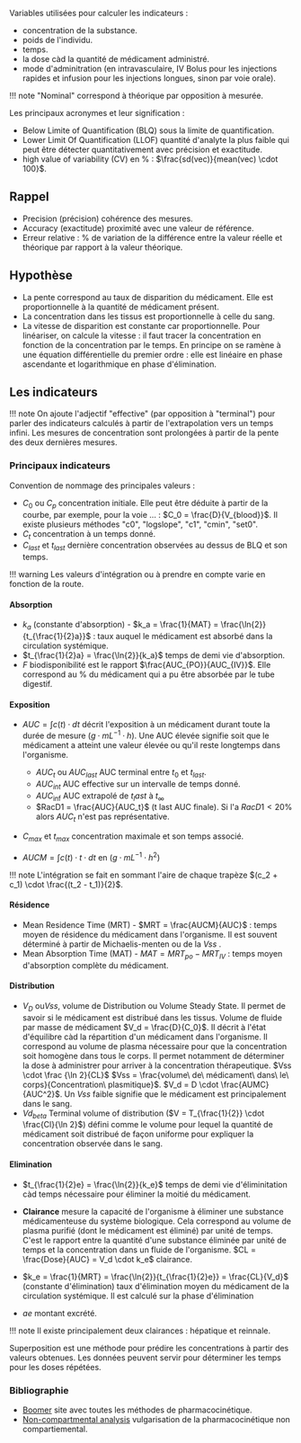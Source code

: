 Variables utilisées pour calculer les indicateurs :

* concentration de la substance.
* poids de l'individu.
* temps.
* la dose càd la quantité de médicament administré. 
* mode d'adminitration (en intravasculaire, IV Bolus pour les injections rapides et infusion pour les injections longues, sinon par voie orale). 

!!! note
    "Nominal" correspond à théorique par opposition à mesurée.

Les principaux acronymes et leur signification :

* Below Limite of Quantification (BLQ) sous la limite de quantification.
* Lower Limit Of Quantification (LLOF) quantité d'analyte la plus faible qui peut être détecter quantitativement avec précision et exactitude.
* high value of variability (CV) en % : $\frac{sd(vec)}{mean(vec) \cdot 100}$.
## Rappel

* Precision (précision) cohérence des mesures. 
* Accuracy (exactitude) proximité avec une valeur de référence.
* Erreur relative : % de variation de la différence entre la valeur réelle et théorique par rapport à la valeur théorique.
## Hypothèse

* La pente correspond au taux de disparition du médicament. Elle est proportionnelle à la quantité de médicament présent.
* La concentration dans les tissus est proportionnelle à celle du sang.
* La vitesse de disparition est constante car proportionnelle. Pour linéariser, on calcule la vitesse : il faut tracer la concentration en fonction de la concentration par le temps.
En principe on se ramène à une équation différentielle du premier ordre : elle est linéaire en phase ascendante et logarithmique en phase d'élimination.
## Les indicateurs

!!! note 
    On ajoute l'adjectif "effective" (par opposition à "terminal") pour parler des indicateurs calculés à partir de l'extrapolation vers un temps infini.
    Les mesures de concentration sont prolongées à partir de la pente des deux dernières mesures.
### Principaux indicateurs

Convention de nommage des principales valeurs :

* $C_0$ ou $C_p$ concentration initiale. Elle peut être déduite à partir de la courbe, par exemple, pour la voie ... : $C_0 = \frac{D}{V_{blood}}$. Il existe plusieurs méthodes "c0", "logslope", "c1", "cmin", "set0".
* $C_t$ concentration à un temps donné.
* $C_{last}$ et $t_{last}$ dernière concentration observées au dessus de BLQ et son temps.

!!! warning
	Les valeurs d'intégration ou à prendre en compte varie en fonction de la route.  
#### Absorption

* $k_a$ (constante d'absorption) - $k_a = \frac{1}{MAT} = \frac{\ln{2}}{t_{\frac{1}{2}a}}$ : taux auquel le médicament est absorbé dans la circulation systémique.
* $t_{\frac{1}{2}a} = \frac{\ln{2}}{k_a}$ temps de demi vie d'absorption.
* $F$ biodisponibilité est le rapport $\frac{AUC_{PO}}{AUC_{IV}}$. Elle correspond au % du médicament qui a pu être absorbée par le tube digestif.
#### Exposition

* $AUC = \int{c(t) \cdot dt}$ décrit l'exposition à un médicament durant toute la durée de mesure ($g \cdot mL^{-1}  \cdot h$). Une AUC élevée signifie soit que le médicament a atteint une valeur élevée ou qu'il reste longtemps dans l'organisme.

    * $AUC_t$ ou $AUC_{last}$ AUC terminal entre $t_{0}$ et $t_{last}$.
    * $AUC_{int}$ AUC effective sur un intervalle de temps donné.
    * $AUC_{\inf}$ AUC extrapolé de $t_last$ à $t_{\infty}$
    * $RacD1 = \frac{AUC}{AUC_t}$ (t last AUC finale). Si l'a $RacD1 \lt 20\%$ alors $AUC_t$ n'est pas représentative.
* $C_{max}$ et $t_{max}$ concentration maximale et son temps associé.
* $AUCM = \int{c(t) \cdot t \cdot dt}$  en ($g \cdot mL^{-1}  \cdot h^2$)

!!! note
	L'intégration se fait en sommant l'aire de chaque trapèze $(c_2 + c_1) \cdot \frac{(t_2 - t_1)}{2}$.
#### Résidence

* Mean Residence Time (MRT) - $MRT = \frac{AUCM}{AUC}$ :  temps moyen de résidence du médicament dans l'organisme. Il est souvent déterminé à partir de Michaelis-menten ou de la $Vss$ .
* Mean Absorption Time (MAT) - $MAT = MRT_{po} - MRT_{IV}$ : temps moyen d'absorption complète du médicament.
#### Distribution

* $V_D$ ou$Vss$, volume de Distribution ou Volume Steady State. Il permet de savoir si le médicament est distribué dans les tissus. Volume de fluide par masse de médicament $V_d = \frac{D}{C_0}$. Il décrit à l'état d'équilibre càd la répartition d'un médicament dans l'organisme. Il correspond au volume de plasma nécessaire pour que la concentration soit homogène dans tous le corps. Il permet notamment de déterminer la dose à administrer pour arriver à la concentration thérapeutique. $Vss \cdot \frac {\ln 2}{CL}$ $Vss = \frac{volume\ de\ médicament\ dans\ le\ corps}{Concentration\ plasmitique}$. $V_d = D \cdot \frac{AUMC}{AUC^2}$. Un $Vss$ faible signifie que le médicament est principalement dans le sang.
* $Vd_{beta}$ Terminal volume of distribution ($V = T_{\frac{1}{2}} \cdot \frac{Cl}{\ln 2}$) défini comme le volume pour lequel la quantité de médicament soit distribué de façon uniforme pour expliquer la concentration observée dans le sang.
#### Elimination

* $t_{\frac{1}{2}e} = \frac{\ln{2}}{k_e}$ temps de demi vie d'éliminitation càd temps nécessaire pour éliminer la moitié du médicament.
* __Clairance__ mesure la capacité de l'organisme à éliminer une substance médicamenteuse du système biologique. Cela correspond au volume de plasma purifié (dont le médicament est éliminé) par unité de temps. C'est le rapport entre la quantité d'une substance éliminée par unité de temps et la concentration dans un fluide de l'organisme. $CL = \frac{Dose}{AUC} = V_d \cdot k_e$ clairance.
* $k_e = \frac{1}{MRT} = \frac{\ln{2}}{t_{\frac{1}{2}e}} = \frac{CL}{V_d}$ (constante d'élimination) taux d'élimination moyen du médicament de la circulation systémique. Il est calculé sur la phase d'élimination

* $ae$ montant excrété.

!!! note 
    Il existe principalement deux clairances : hépatique et reinnale.

Superposition est une méthode pour prédire les concentrations à partir des valeurs obtenues. Les données peuvent servir pour déterminer les temps pour les doses répétées.
### Bibliographie 

* [Boomer](https://www.boomer.org/c/p1/Ch05/Ch0506.html) site avec toutes les méthodes de pharmacocinétique.
* [Non-compartmental analysis](https://blog.djnavarro.net/posts/2023-04-26_non-compartmental-analysis/) vulgarisation de la pharmacocinétique non compartiemental. 